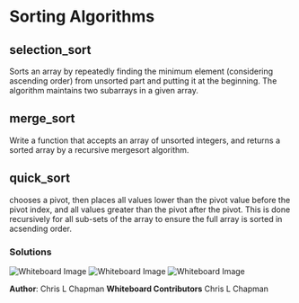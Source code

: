 # Sorting Algorithms

## selection_sort

 Sorts an array by repeatedly finding the minimum element (considering ascending order) from unsorted part and putting it at the beginning. The algorithm maintains two subarrays in a given array.

## merge_sort

Write a function that accepts an array of unsorted integers, and returns a sorted array by a recursive mergesort algorithm.

## quick_sort

chooses a pivot, then places all values lower than the pivot value before the pivot index, and all values greater than the pivot after the pivot. This is done recursively for all sub-sets of the array to ensure the full array is sorted in acsending order.

### Solutions

![Whiteboard Image](../../assets/selection.jpg)
![Whiteboard Image](../../assets/mergesort.jpg)
![Whiteboard Image](../../assets/quicksort.jpg)
<!-- ![Whiteboard Image](../../assets/name.jpg) -->
<!-- ![Whiteboard Image](../../assets/name.jpg) -->

**Author**: Chris L Chapman
**Whiteboard Contributors** Chris L Chapman
